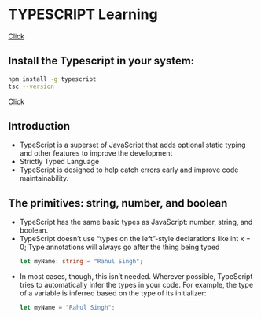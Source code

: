 # TYPESCRIPT Learning

[Click](https://www.typescriptlang.org/docs/)

## Install the Typescript in your system:

``` bash
npm install -g typescript
tsc --version
```
[Click](https://www.typescriptlang.org/download/)

## Introduction
* TypeScript is a superset of JavaScript that adds optional static typing and other features to improve the development
* Strictly Typed Language
* TypeScript is designed to help catch errors early and improve code maintainability.

## The primitives: string, number, and boolean
* TypeScript has the same basic types as JavaScript: number, string, and boolean.
* TypeScript doesn’t use “types on the left”-style declarations like int x = 0; Type annotations will always go after the thing being typed
   ``` TypeScript
   let myName: string = "Rahul Singh";
   ```
* In most cases, though, this isn’t needed. Wherever possible, TypeScript tries to automatically infer the types in your code. For example, the type of a variable is inferred based on the type of its initializer:
   ``` TypeScript
   let myName = "Rahul Singh";
   ```
